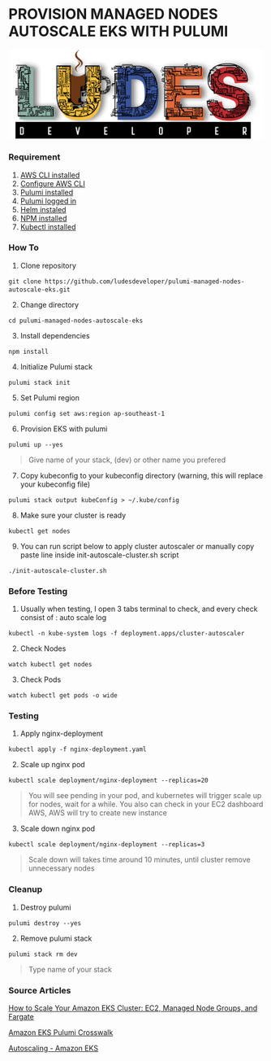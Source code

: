# **PROVISION MANAGED NODES AUTOSCALE EKS WITH PULUMI**
<p align="center">
<img src="pic/ludes.png" width="500">
</p>

### **Requirement**
1. [AWS CLI installed](https://docs.aws.amazon.com/cli/latest/userguide/getting-started-install.html)
2. [Configure AWS CLI](https://docs.aws.amazon.com/cli/latest/userguide/cli-configure-quickstart.html#cli-configure-quickstart-config)
3. [Pulumi installed](https://www.pulumi.com/docs/get-started/install/)
4. [Pulumi logged in](https://www.pulumi.com/docs/reference/cli/pulumi_login/)
5. [Helm instaled](https://helm.sh/docs/intro/install/)
6. [NPM installed](https://docs.npmjs.com/downloading-and-installing-node-js-and-npm)
7. [Kubectl installed](https://kubernetes.io/docs/tasks/tools/)
### **How To**
1. Clone repository
```
git clone https://github.com/ludesdeveloper/pulumi-managed-nodes-autoscale-eks.git 
```
2. Change directory
```
cd pulumi-managed-nodes-autoscale-eks
```
3. Install dependencies
```
npm install
```
4. Initialize Pulumi stack
```
pulumi stack init
```
5. Set Pulumi region
```
pulumi config set aws:region ap-southeast-1
```
6. Provision EKS with pulumi
```
pulumi up --yes
```
> Give name of your stack, (dev) or other name you prefered
7. Copy kubeconfig to your kubeconfig directory (warning, this will replace your kubeconfig file)
```
pulumi stack output kubeConfig > ~/.kube/config
```
8. Make sure your cluster is ready
```
kubectl get nodes
```
9. You can run script below to apply cluster autoscaler or manually copy paste line inside init-autoscale-cluster.sh script
```
./init-autoscale-cluster.sh
```
### **Before Testing**
1. Usually when testing, I open 3 tabs terminal to check, and every check consist of : auto scale log
```
kubectl -n kube-system logs -f deployment.apps/cluster-autoscaler
```
2. Check Nodes
```
watch kubectl get nodes
```
3. Check Pods
```
watch kubectl get pods -o wide
```
### **Testing**
1. Apply nginx-deployment
```
kubectl apply -f nginx-deployment.yaml
```
2. Scale up nginx pod
```
kubectl scale deployment/nginx-deployment --replicas=20
```
> You will see pending in your pod, and kubernetes will trigger scale up for nodes, wait for a while. You also can check in your
EC2 dashboard AWS, AWS will try to create new instance
3. Scale down nginx pod
```
kubectl scale deployment/nginx-deployment --replicas=3
```
> Scale down will takes time around 10 minutes, until cluster remove unnecessary nodes 
### **Cleanup**
1. Destroy pulumi
```
pulumi destroy --yes
```
2. Remove pulumi stack
```
pulumi stack rm dev
```
> Type name of your stack
### **Source Articles**
[How to Scale Your Amazon EKS Cluster: EC2, Managed Node Groups, and Fargate](https://www.pulumi.com/blog/aws-eks-managed-nodes-fargate/)

[Amazon EKS Pulumi Crosswalk](https://www.pulumi.com/registry/packages/eks/api-docs/#ClusterOptions)

[Autoscaling - Amazon EKS](https://docs.aws.amazon.com/eks/latest/userguide/autoscaling.html)
